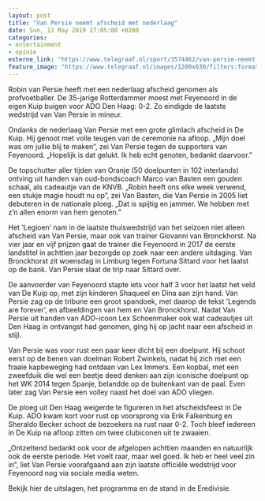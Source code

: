 ```yaml
---
layout: post
title: "Van Persie neemt afscheid met nederlaag"
date: Sun, 12 May 2019 17:05:00 +0200
categories: 
- entertainment 
- opinie 
externe_link: "https://www.telegraaf.nl/sport/3574462/van-persie-neemt-afscheid-met-nederlaag"
feature_image: "https://www.telegraaf.nl/images/1200x630/filters:format(jpeg):quality(80)/cdn-kiosk-api.telegraaf.nl/ffcca2b6-7501-11e9-a5e1-02d1dbdc35d1.jpg"
---
```


<p class="intro">Robin van Persie heeft met een nederlaag afscheid genomen als profvoetballer. De 35-jarige Rotterdammer moest met Feyenoord in de eigen Kuip buigen voor ADO Den Haag: 0-2. Zo eindigde de laatste wedstrijd van Van Persie in mineur.</p> <p>Ondanks de nederlaag Van Persie met een grote glimlach afscheid in De Kuip. Hij genoot met volle teugen van de ceremonie na afloop. „Mijn doel was om jullie blij te maken”, zei Van Persie tegen de supporters van Feyenoord. „Hopelijk is dat gelukt. Ik heb echt genoten, bedankt daarvoor.”</p><p>De topschutter aller tijden van Oranje (50 doelpunten in 102 interlands) ontving uit handen van oud-bondscoach Marco van Basten een gouden schaal, als cadeautje van de KNVB. „Robin heeft ons elke week verwend, een stukje magie houdt nu op”, zei Van Basten, die Van Persie in 2005 liet debuteren in de nationale ploeg. „Dat is spijtig en jammer. We hebben met z’n allen enorm van hem genoten.”</p><p>Het ’Legioen’ nam in de laatste thuiswedstrijd van het seizoen niet alleen afscheid van Van Persie, maar ook van trainer Giovanni van Bronckhorst. Na vier jaar en vijf prijzen gaat de trainer die Feyenoord in 2017 de eerste landstitel in achttien jaar bezorgde op zoek naar een andere uitdaging. Van Bronckhorst zit woensdag in Limburg tegen Fortuna Sittard voor het laatst op de bank. Van Persie slaat de trip naar Sittard over.</p><p>De aanvoerder van Feyenoord stapte iets voor half 3 voor het laatst het veld van De Kuip op, met zijn kinderen Shaqueel en Dina aan zijn hand. Van Persie zag op de tribune een groot spandoek, met daarop de tekst ’Legends are forever’, en afbeeldingen van hem en Van Bronckhorst. Nadat Van Persie uit handen van ADO-icoon Lex Schoenmaker ook wat cadeautjes uit Den Haag in ontvangst had genomen, ging hij op jacht naar een afscheid in stijl.</p><p>Van Persie was voor rust een paar keer dicht bij een doelpunt. Hij schoot eerst op de benen van doelman Robert Zwinkels, nadat hij zich met een fraaie kapbeweging had ontdaan van Lex Immers. Een kopbal, met een zweefduik die wel een beetje deed denken aan zijn iconische doelpunt op het WK 2014 tegen Spanje, belandde op de buitenkant van de paal. Even later zag Van Persie een volley naast het doel van ADO vliegen.</p><p>De ploeg uit Den Haag weigerde te figureren in het afscheidsfeest in De Kuip. ADO kwam kort voor rust op voorsprong via Erik Falkenburg en Sheraldo Becker schoot de bezoekers na rust naar 0-2. Toch bleef iedereen in De Kuip na afloop zitten om twee clubiconen uit te zwaaien.</p><p>„Ontzettend bedankt ook voor de afgelopen achttien maanden en natuurlijk ook de eerste periode. Het voelt raar, maar wel goed. Ik heb er heel veel zin in”, liet Van Persie voorafgaand aan zijn laatste officiële wedstrijd voor Feyenoord nog via sociale media weten.</p><p>Bekijk hier de uitslagen, het programma en de stand in de Eredivisie.</p>
